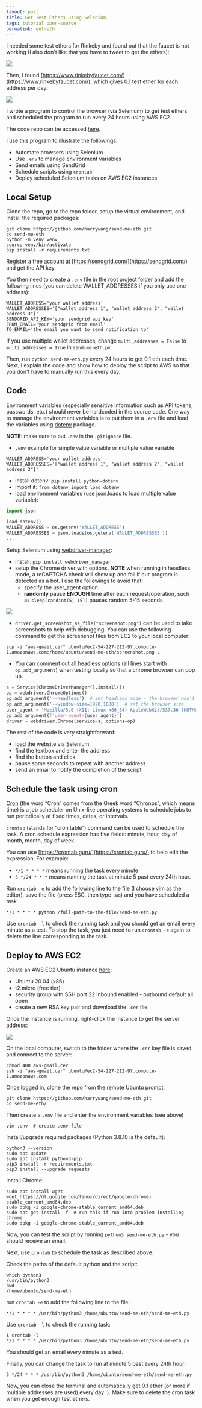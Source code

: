 ```yaml
---
layout: post
title: Get Test Ethers using Selenium
tags: tutorial open-source
permalink: get-eth
---
```


I needed some test ethers for Rinkeby and found out that the faucet is not working (I also don't like that you have to tweet to get the ethers):

<img class="mx-auto" src="{{site.baseurl}}/assets/img/posts/get-eth/error.png">

Then, I found [https://www.rinkebyfaucet.com/](https://www.rinkebyfaucet.com/), which gives 0.1 test ether for each address per day: 

<img class="mx-auto" src="{{site.baseurl}}/assets/img/posts/get-eth/faucet.png">

I wrote a program to control the browser (via Selenium) to get test ethers and scheduled the program to run every 24 hours using AWS EC2.

The code repo can be accessed [here](https://github.com/harrywang/send-me-eth).

I use this program to illustrate the followings:

- Automate browsers using Selenium
- Use `.env` to manage environment variables
- Send emails using SendGrid
- Schedule scripts using `crontab`
- Deploy scheduled Selenium tasks on AWS EC2 instances

## Local Setup

Clone the repo, go to the repo folder, setup the virtual environment, and install the required packages:

```
git clone https://github.com/harrywang/send-me-eth.git
cd send-me-eth
python -m venv venv
source venv/bin/activate
pip install -r requirements.txt
```
Register a free account at [https://sendgrid.com/](https://sendgrid.com/) and get the API key.

You then need to create a `.env` file in the root project folder and add the following lines (you can delete WALLET_ADDRESSES if you only use one address):

```
WALLET_ADDRESS='your wallet address'
WALLET_ADDRESSES='["wallet address 1", "wallet address 2", "wallet address 3"]'
SENDGRID_API_KEY='your sendgrid api key'
FROM_EMAIL='your sendgrid from email'
TO_EMAIL='the email you want to send notification to'
```

If you use multiple wallet addresses, change `multi_addresses = False` to `multi_addresses = True` in `send-me-eth.py`.

Then, run `python send-me-eth.py` every 24 hours to get 0.1 eth each time. Next, I explain the code and show how to deploy the script to AWS so that you don't have to manually run this every day.

## Code 

Environment variables (especially sensitive information such as API tokens, passwords, etc.) should never be hardcoded in the source code. One way to manage the environment variables is to put them in a `.env` file and load the variables using [dotenv](https://pypi.org/project/python-dotenv/) package. 

**NOTE**: make sure to put `.env` in the `.gitignore` file. 

- `.env` example for simple value variable or multiple value variable

```
WALLET_ADDRESS='your wallet address'
WALLET_ADDRESSES='["wallet address 1", "wallet address 2", "wallet address 3"]'
```

- install dotenv: `pip install python-dotenv`
- import it: `from dotenv import load_dotenv`
- load environment variables (use json.loads to load multiple value variable):

```python
import json

load_dotenv()
WALLET_ADDRESS = os.getenv('WALLET_ADDRESS')
WALLET_ADDRESSES = json.loads(os.getenv('WALLET_ADDRESSES'))
...
```

Setup Selenium using [webdriver-manager](https://pypi.org/project/webdriver-manager/):

- install: `pip install webdriver_manager`
- setup the Chrome driver with options. **NOTE** when running in headless mode, a reCAPTCHA check will show up and fail if our program is detected as a bot. I use the followings to avoid that:
    - specify the user_agent option
    - **randomly** pause **ENOUGH** time after each request/operation, such as `sleep(randint(5, 15))` pauses random 5-15 seconds

<img class="mx-auto" src="{{site.baseurl}}/assets/img/posts/get-eth/reCAPTCHA.png">

- `driver.get_screenshot_as_file("screenshot.png")` can be used to take screenshots to help with debugging. You can use the following command to get the screenshot files from EC2 to your local computer:

```
scp -i "aws-gmail.cer" ubuntu@ec2-54-227-212-97.compute-1.amazonaws.com:/home/ubuntu/send-me-eth/screenshot.png .
```



- You can comment out all headless options (all lines start with `op.add_argument`) when testing locally so that a chrome browser can pop up.

```python
s = Service(ChromeDriverManager().install())
op = webdriver.ChromeOptions()
op.add_argument('--headless')  # set headless mode - the browser won't show
op.add_argument('--window-size=1920,1080')  # set the browser size
user_agent = 'Mozilla/5.0 (X11; Linux x86_64) AppleWebKit/537.36 (KHTML, like Gecko) Chrome/60.0.3112.50 Safari/537.36'
op.add_argument(f'user-agent={user_agent}')
driver = webdriver.Chrome(service=s, options=op)
```

The rest of the code is very straightforward:

- load the website via Selenium
- find the textbox and enter the address
- find the button and click
- pause some seconds to repeat with another address
- send an email to notify the completion of the script

## Schedule the task using cron

[Cron](https://en.wikipedia.org/wiki/Cron) (the word “Cron” comes from the Greek word “Chronos”, which means time) is a job scheduler on Unix-like operating systems to schedule jobs to run periodically at fixed times, dates, or intervals.

`crontab` (stands for “cron table”) command can be used to schedule the task. A cron schedule expression has five fields: minute, hour, day of month, month, day of week

You can use [https://crontab.guru/](https://crontab.guru/) to help edit the expression. For example: 

- `*/1 * * * *` means running the task every minute
- `5 */24 * * *` means running the task at minute 5 past every 24th hour.


Run `crontab -e` to add the following line to the file (I choose vim as the editor), save the file (press ESC, then type `:wq`) and you have scheduled a task.

`*/1 * * * * python /full-path-to-the-file/send-me-eth.py`

Use `crontab -l` to check the running task and you should get an email every minute as a test. To stop the task, you just need to run `crontab -e` again to delete the line corresponding to the task.


## Deploy to AWS EC2

Create an AWS EC2 Ubuntu instance [here](https://aws.amazon.com/):

- Ubuntu 20.04 (x86)
- t2.micro (free tier)
- security group with SSH port 22 inbound enabled - outbound default all open
- create a new RSA key pair and download the `.cer` file

Once the instance is running, right-click the instance to get the server address:

<img class="mx-auto" src="{{site.baseurl}}/assets/img/posts/get-eth/connect.png">

On the local computer, switch to the folder where the `.cer` key file is saved and connect to the server:

```
chmod 400 aws-gmail.cer
ssh -i "aws-gmail.cer" ubuntu@ec2-54-227-212-97.compute-1.amazonaws.com
```

Once logged in, clone the repo from the remote Ubuntu prompt:

```
git clone https://github.com/harrywang/send-me-eth.git
cd send-me-eth/
```

Then create a `.env` file and enter the environment variables (see above) 

```
vim .env  # create .env file
```

Install/upgrade required packages (Python 3.8.10 is the default):

```
python3 --version
sudo apt update
sudo apt install python3-pip
pip3 install -r requirements.txt
pip3 install --upgrade requests
```

Install Chrome:

```
sudo apt install wget
wget https://dl.google.com/linux/direct/google-chrome-stable_current_amd64.deb
sudo dpkg -i google-chrome-stable_current_amd64.deb
sudo apt-get install -f  # run this if run into problem installing chrome
sudo dpkg -i google-chrome-stable_current_amd64.deb
```

Now, you can test the script by running `python3 send-me-eth.py` - you should receive an email. 

Next, use `crontab` to schedule the task as described above.

Check the paths of the default python and the script:

```
which python3
/usr/bin/python3
pwd
/home/ubuntu/send-me-eth
```

run `crontab -e` to add the following line to the file:

`*/1 * * * * /usr/bin/python3 /home/ubuntu/send-me-eth/send-me-eth.py`

Use `crontab -l` to check the running task:

```
$ crontab -l
*/1 * * * * /usr/bin/python3 /home/ubuntu/send-me-eth/send-me-eth.py
```

You should get an email every minute as a test. 

Finally, you can change the task to run at minute 5 past every 24th hour:

`5 */24 * * * /usr/bin/python3 /home/ubuntu/send-me-eth/send-me-eth.py`

Now, you can close the terminal and automatically get 0.1 ether (or more if multiple addresses are used) every day :). Make sure to delete the cron task when you get enough test ethers.